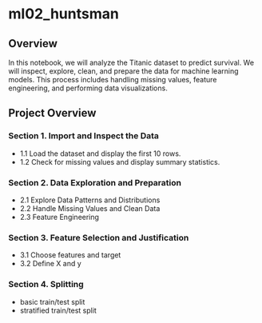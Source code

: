 # ml02_huntsman 

## Overview
In this notebook, we will analyze the Titanic dataset to predict survival. We will inspect, explore, clean, and prepare the data for machine learning models. This process includes handling missing values, feature engineering, and performing data visualizations.

## Project Overview
### Section 1. Import and Inspect the Data
- 1.1 Load the dataset and display the first 10 rows.
- 1.2 Check for missing values and display summary statistics.

### Section 2. Data Exploration and Preparation
- 2.1 Explore Data Patterns and Distributions
- 2.2 Handle Missing Values and Clean Data
- 2.3 Feature Engineering

### Section 3. Feature Selection and Justification
- 3.1 Choose features and target
- 3.2 Define X and y

### Section 4. Splitting
- basic train/test split
- stratified train/test split